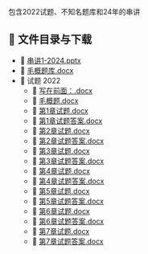 包含2022试题、不知名题库和24年的串讲
## 📄 文件目录与下载

- 📄 [串讲1-2024.pptx](%E4%B8%B2%E8%AE%B21-2024.pptx)
- 📄 [毛概题库.docx](%E6%AF%9B%E6%A6%82%E9%A2%98%E5%BA%93.docx)
- 📁 试题 2022
  - 📄 [写在前面：.docx](%E8%AF%95%E9%A2%98%202022/%E5%86%99%E5%9C%A8%E5%89%8D%E9%9D%A2%EF%BC%9A.docx)
  - 📄 [毛概题.docx](%E8%AF%95%E9%A2%98%202022/%E6%AF%9B%E6%A6%82%E9%A2%98.docx)
  - 📄 [第1章试题.docx](%E8%AF%95%E9%A2%98%202022/%E7%AC%AC1%E7%AB%A0%E8%AF%95%E9%A2%98.docx)
  - 📄 [第1章试题答案.docx](%E8%AF%95%E9%A2%98%202022/%E7%AC%AC1%E7%AB%A0%E8%AF%95%E9%A2%98%E7%AD%94%E6%A1%88.docx)
  - 📄 [第2章试题.docx](%E8%AF%95%E9%A2%98%202022/%E7%AC%AC2%E7%AB%A0%E8%AF%95%E9%A2%98.docx)
  - 📄 [第2章试题答案.docx](%E8%AF%95%E9%A2%98%202022/%E7%AC%AC2%E7%AB%A0%E8%AF%95%E9%A2%98%E7%AD%94%E6%A1%88.docx)
  - 📄 [第3章试题.docx](%E8%AF%95%E9%A2%98%202022/%E7%AC%AC3%E7%AB%A0%E8%AF%95%E9%A2%98.docx)
  - 📄 [第3章试题答案.docx](%E8%AF%95%E9%A2%98%202022/%E7%AC%AC3%E7%AB%A0%E8%AF%95%E9%A2%98%E7%AD%94%E6%A1%88.docx)
  - 📄 [第4章试题.docx](%E8%AF%95%E9%A2%98%202022/%E7%AC%AC4%E7%AB%A0%E8%AF%95%E9%A2%98.docx)
  - 📄 [第4章试题答案.docx](%E8%AF%95%E9%A2%98%202022/%E7%AC%AC4%E7%AB%A0%E8%AF%95%E9%A2%98%E7%AD%94%E6%A1%88.docx)
  - 📄 [第5章试题.docx](%E8%AF%95%E9%A2%98%202022/%E7%AC%AC5%E7%AB%A0%E8%AF%95%E9%A2%98.docx)
  - 📄 [第5章试题答案.docx](%E8%AF%95%E9%A2%98%202022/%E7%AC%AC5%E7%AB%A0%E8%AF%95%E9%A2%98%E7%AD%94%E6%A1%88.docx)
  - 📄 [第6章试题.docx](%E8%AF%95%E9%A2%98%202022/%E7%AC%AC6%E7%AB%A0%E8%AF%95%E9%A2%98.docx)
  - 📄 [第6章试题答案.docx](%E8%AF%95%E9%A2%98%202022/%E7%AC%AC6%E7%AB%A0%E8%AF%95%E9%A2%98%E7%AD%94%E6%A1%88.docx)
  - 📄 [第7章试题.docx](%E8%AF%95%E9%A2%98%202022/%E7%AC%AC7%E7%AB%A0%E8%AF%95%E9%A2%98.docx)
  - 📄 [第7章试题答案.docx](%E8%AF%95%E9%A2%98%202022/%E7%AC%AC7%E7%AB%A0%E8%AF%95%E9%A2%98%E7%AD%94%E6%A1%88.docx)
